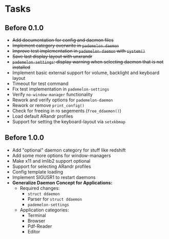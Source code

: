 # Tasks

## Before 0.1.0
* ~~Add documentation for config and daemon files~~
* ~~Implement category overwrite in `pademelon-daemon`~~
* ~~Improve test implementation in `pademelon-daemon` with `system()`~~
* ~~Save last display layout with unxrandr~~
* ~~`pademelon-settings`: display warning when selecting daemon that is not installed~~
* Implement basic external support for volume, backlight and keyboard layout
* Timeout for test command
* Fix test implementation in `pademelon-settings`
* Verify `no-window-manager` functionality
* Rework and verify options for `pademelon-daemon`
* Rework or remove `print_config()`
* Check for freeing in ro segements (`free_ddaemon()`)
* Load default ARandr profiles
* Support for setting the keyboard-layout via `setxkbmap`

## Before 1.0.0
* Add "optional" daemon category for stuff like redshift
* Add some more options for window-managers
* Make x11 and imlib2 support optional
* Support for selecting ARandr profiles
* Config template loading
* Implement SIGUSR1 to restart daemons
* **Generalize Daemon Concept for Applications:**
    * Required changes:
        * `struct ddaemon`
        * Parser for `struct ddaemon`
        * `pademelon-settings`
    * Application categories:
        * Terminal
        * Browser
        * Pdf-Reader
        * Editor
